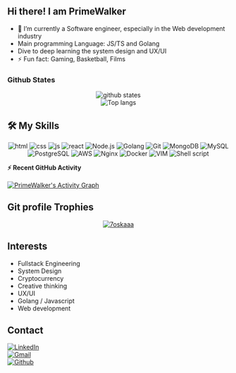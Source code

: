 ## Hi there! I am PrimeWalker

- 🌱 I’m currently a Software engineer, especially in the Web development industry
- Main programming Language: JS/TS and Golang
- Dive to deep learning the system design and UX/UI
- ⚡ Fun fact: Gaming, Basketball, Films

### Github States

<p align="center"> 
  <img src="https://github-readme-stats.vercel.app/api?username=primewalkervn&count_private=true&show_icons=true&theme=cobalt" alt="github states"> 
  <br>
  <img src="https://github-readme-stats.vercel.app/api/top-langs/?username=primewalkervn&exclude_repo=klee1611.github.io&layout=compact&theme=cobalt" alt="Top langs">
</p>

## 🛠️ My Skills

<p align="center">

  <img src="https://img.shields.io/badge/HTML5-E34F26?style=for-the-badge&  logo=html5&logoColor=white" alt="html">
  <img src="https://img.shields.io/badge/CSS-239120?&style=for-the-badge&  logo=css3&logoColor=white" alt="css">
  <img src="https://img.shields.io/badge/JavaScript-323330?style=for-the-badge&logo=javascript&logoColor=F7DF1E" alt="js">
  <img src="https://img.shields.io/badge/react-%2320232a.svg?style=for-the-badge&logo=react&logoColor=%2361DAFB" alt="react">
  <img src="https://img.shields.io/badge/Node.js-43853D?style=for-the-badge&logo=node.js&logoColor=white" alt="Node.js">
  <img src="https://img.shields.io/badge/go-%2300ADD8.svg?style=for-the-badge&logo=go&logoColor=white" alt="Golang">
  <img src="https://img.shields.io/badge/git-%23F05033.svg?style=for-the-badge&logo=git&logoColor=white" alt="Git">
  <img src="https://img.shields.io/badge/MongoDB-4EA94B?style=for-the-badge&logo=mongodb&logoColor=white" alt="MongoDB">
  <img src="https://img.shields.io/badge/MySQL-00000F?style=for-the-badge&logo=mysql&logoColor=white" alt="MySQL">
  <img src="https://img.shields.io/badge/PostgreSQL-316192?style=for-the-badge&logo=postgresql&logoColor=white" alt="PostgreSQL">
  <img src="https://img.shields.io/badge/Amazon_AWS-232F3E?style=for-the-badge&logo=amazon-aws&logoColor=white" alt="AWS">
  <img src="https://img.shields.io/badge/nginx-%23009639.svg?style=for-the-badge&logo=nginx&logoColor=white" alt="Nginx">
  <img src="https://img.shields.io/badge/docker-%230db7ed.svg?style=for-the-badge&logo=docker&logoColor=white" alt="Docker">
  <img src="https://img.shields.io/badge/VIM-%2311AB00.svg?style=for-the-badge&logo=vim&logoColor=white" alt="VIM">
  <img src="https://img.shields.io/badge/shell_script-%23121011.svg?style=for-the-badge&logo=gnu-bash&logoColor=white" alt="Shell script">
</p>

<summary><b>⚡ Recent GitHub Activity</b></summary>
<br/>
   <a href="https://github.com/7oSkaaa"><img alt="PrimeWalker's Activity Graph" src="https://activity-graph.herokuapp.com/graph?username=primewalkervn&custom_title=PrimeWalker's%20Contribution%20Graph&theme=react-dark" /></a>
<br/>

## Git profile Trophies

<p align="center"> <a href="https://github.com/ryo-ma/github-profile-trophy"><img src="https://github-profile-trophy.vercel.app/?username=primewalkervn&layout=compact&theme=algolia" alt="7oskaaa" /></a> </p>

## Interests

- Fullstack Engineering
- System Design
- Cryptocurrency
- Creative thinking
- UX/UI
- Golang / Javascript
- Web development

## Contact

<a href="https://www.linkedin.com/in/primewalker/" target="_blank">
  <img src="https://img.shields.io/badge/LinkedIn-0077B5?style=for-the-badge&logo=linkedin&logoColor=white" alt="LinkedIn">
</a><br>
<a href="mailto:primewalkervn@gmail.com" target="_blank">
  <img src="https://img.shields.io/badge/Gmail-D14836?style=for-the-badge&logo=gmail&logoColor=white" alt="Gmail">
</a><br>
<a href="https://github.com/primewalkervn">
  <img src="https://img.shields.io/badge/GitHub-100000?style=for-the-badge&logo=github&logoColor=white" alt="Github">
</a><br>
